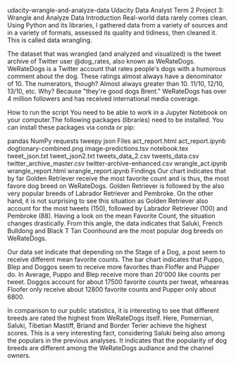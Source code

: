 udacity-wrangle-and-analyze-data
Udacity Data Analyst Term 2 Project 3: Wrangle and Analyze Data
Introduction
Real-world data rarely comes clean. Using Python and its libraries, I gathered data from a variety of sources and in a variety of formats, assessed its quality and tidiness, then cleaned it. This is called data wrangling.

The dataset that was wrangled (and analyzed and visualized) is the tweet archive of Twitter user @dog_rates, also known as WeRateDogs. WeRateDogs is a Twitter account that rates people's dogs with a humorous comment about the dog. These ratings almost always have a denominator of 10. The numerators, though? Almost always greater than 10. 11/10, 12/10, 13/10, etc. Why? Because "they're good dogs Brent." WeRateDogs has over 4 million followers and has received international media coverage.

How to run the script
You need to be able to work in a Jupyter Notebook on your computer.The following packages (libraries) need to be installed. You can install these packages via conda or pip:

pandas
NumPy
requests
tweepy
json
Files
act_report.html
act_report.ipynb
dogtionary-combined.png
image-predictions.tsv
notebook.tex
tweet_json.txt
tweet_json2.txt
tweets_data_2.csv
tweets_data.csv
twitter_archive_master.csv
twitter-archive-enhanced.csv
wrangle_act.ipynb
wrangle_report.html
wrangle_report.ipynb
Findings
Our chart indicates that by far Golden Retriever receive the most favorite count and is thus, the most favore dog breed on WeRateDogs. Golden Retriever is followed by the also very popular breeds of Labrador Retriever and Pembroke. On the other hand, it is not surprising to see this situation as Golden Retriever also account for the most tweets (150), followed by Labrador Retriever (100) and Pembroke (88). Having a look on the mean Favorite Count, the situation changes drastically. From this angle, the data indicates that Saluki, French Bulldong and Black T Tan Coonhound are the most popular dog breeds on WeRateDogs.

Our data set indicate that depending on the Stage of a Dog, a post seem to receive different mean favorite counts. The bar chart indicates that Puppo, Blep and Doggos seem to receive more favorites than Floffer and Pupper do. In Average, Puppo and Blep receive more than 20'000 like counts per tweet. Doggos account for about 17500 favorite counts per tweat, wheareas Floofer only receive about 12800 favorite counts and Pupper only about 6800.

In comparison to our public statistics, it is interesting to see that different breeds are rated the highest from WeRateDogs itself. Here, Pomernian, Saluki, Tibetian Mastiff, Briand and Border Terier achieve the highest scores. This is a very interesting fact, considering Saluki being also among the populars in the previous analyses. It indicates that the popularity of dog breeds are different among the WeRateDogs audiance and the channel owners.
